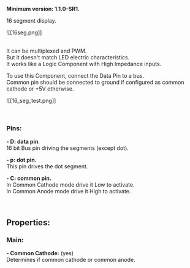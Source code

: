 **Minimum version: 1.1.0-SR1.**<br>

16 segment display. <br>

![[16seg.png]]

<br>
It can be multiplexed and PWM. <br>
But it doesn't match LED electric characteristics. <br>
It works like a Logic Component with High Impedance inputs. <br>

To use this Component, connect the Data Pin to a bus.<br>
Common pin should be connected to ground if configured as common cathode or +5V otherwise.<br>

![[16_seg_test.png]]

<br>

### Pins:
**- D: data pin**. <br>
   16 bit Bus pin driving the segments (except dot). <br>

**- p: dot pin.** <br>
   This pin drives the dot segment. <br>

**- C: common pin.** <br>
   In Common Cathode mode drive it Low to activate. <br>
   In Common Anode mode drive it High to activate. <br>

<br>

## Properties:

### Main:
**- Common Cathode:** (yes) <br>
   Determines if common cathode or common anode. <br>